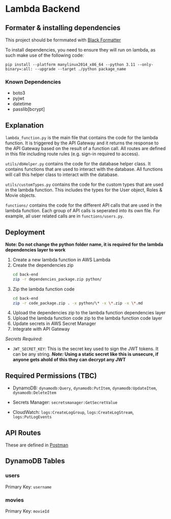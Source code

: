 # Lambda Backend

## Formater & installing dependencies

This project should be formmated with [Black Formatter](https://dev.to/adamlombard/how-to-use-the-black-python-code-formatter-in-vscode-3lo0)

To install dependencies, you need to ensure they will run on lambda, as such make use of the following code:

`pip install --platform manylinux2014_x86_64 --python 3.11 --only-binary=:all: --upgrade --target ./python package_name`

### Known Dependencies
- boto3
- pyjwt
- datetime
- passlib[bcrypt]

## Explanation

`lambda_function.py` is the main file that contains the code for the lambda function. It is triggered by the API Gateway and it returns the response to the API Gateway based on the result of a function call. All routes are defined in this file including route rules (e.g. sign-in required to access). 

`utils/dbHelper.py` contains the code for the database helper class. It contains functions that are used to interact with the database. All functions will call this helper class to interact with the database.

`utils/customTypes.py` contains the code for the custom types that are used in the lambda function. This includes the types for the User object, Roles & Movie objects.

`functions/` contains the code for the different API calls that are used in the lambda function. Each group of API calls is seperated into its own file. For example, all user related calls are in `functions/users.py`.

## Deployment

**Note: Do not change the python folder name, it is required for the lambda dependencies layer to work**

1. Create a new lambda function in AWS Lambda
2. Create the dependencies zip
    ```bash	
    cd back-end
    zip -r dependencies_package.zip python/
    ```
3. Zip the lambda function code
    ```bash
    cd back-end
    zip -r code_package.zip . -x python/\* -x \*.zip -x \*.md
    ```
4. Upload the dependencies zip to the lambda function dependencies layer
5. Upload the lambda function code zip to the lambda function code layer
6. Update secrets in AWS Secret Manager
7. Integrate with API Gateway

*Secrets Required:*

- `JWT_SECRET_KEY`: This is the secret key used to sign the JWT tokens. It can be any string. ***Note:* Using a static secret like this is unsecure, if anyone gets ahold of this they can decrypt any JWT**

## Required Permissions (TBC)

- DynamoDB: `dynamodb:Query`, `dynamodb:PutItem`, `dynamodb:UpdateItem`, `dynamodb:DeleteItem`

- Secrets Manager: `secretsmanager:GetSecretValue`

- CloudWatch: `logs:CreateLogGroup`, `logs:CreateLogStream`, `logs:PutLogEvents`


## API Routes

These are defined in [Postman](https://www.postman.com/dark-resonance-216951/workspace/527-api-development/api/1ec5862d-da26-4657-8a2f-a7e35312bc47?action=share&creator=29195322)

## DynamoDB Tables

### users
Primary Key: `username`

### movies
Primary Key: `movieId`
